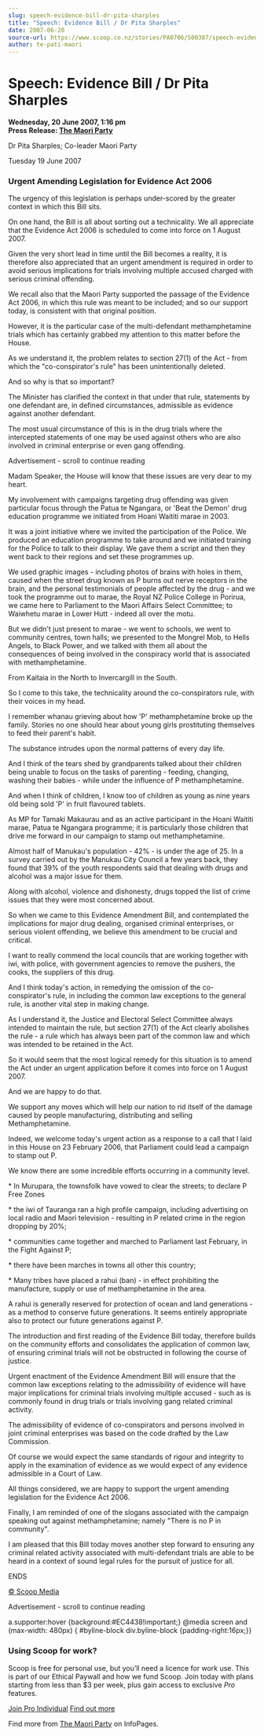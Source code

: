```yaml
---
slug: speech-evidence-bill-dr-pita-sharples
title: "Speech: Evidence Bill / Dr Pita Sharples"
date: 2007-06-20
source-url: https://www.scoop.co.nz/stories/PA0706/S00387/speech-evidence-bill-dr-pita-sharples.htm
author: te-pati-maori
---
```

Speech: Evidence Bill / Dr Pita Sharples
========================================

**Wednesday, 20 June 2007, 1:16 pm**  
**Press Release: [The Maori Party](https://info.scoop.co.nz/The_Maori_Party)**

  
Dr Pita Sharples; Co-leader Maori Party

Tuesday 19 June 2007

### Urgent Amending Legislation for Evidence Act 2006

The urgency of this legislation is perhaps under-scored by the greater context in which this Bill sits.

On one hand, the Bill is all about sorting out a technicality. We all appreciate that the Evidence Act 2006 is scheduled to come into force on 1 August 2007.

Given the very short lead in time until the Bill becomes a reality, it is therefore also appreciated that an urgent amendment is required in order to avoid serious implications for trials involving multiple accused charged with serious criminal offending.

We recall also that the Maori Party supported the passage of the Evidence Act 2006, in which this rule was meant to be included; and so our support today, is consistent with that original position.

However, it is the particular case of the multi-defendant methamphetamine trials which has certainly grabbed my attention to this matter before the House.

As we understand it, the problem relates to section 27(1) of the Act - from which the "co-conspirator's rule" has been unintentionally deleted.

And so why is that so important?

The Minister has clarified the context in that under that rule, statements by one defendant are, in defined circumstances, admissible as evidence against another defendant.

The most usual circumstance of this is in the drug trials where the intercepted statements of one may be used against others who are also involved in criminal enterprise or even gang offending.

Advertisement - scroll to continue reading





Madam Speaker, the House will know that these issues are very dear to my heart.

My involvement with campaigns targeting drug offending was given particular focus through the Patua te Ngangara, or 'Beat the Demon' drug education programme we initiated from Hoani Waititi marae in 2003.

It was a joint initiative where we invited the participation of the Police. We produced an education programme to take around and we initiated training for the Police to talk to their display. We gave them a script and then they went back to their regions and set these programmes up.

We used graphic images - including photos of brains with holes in them, caused when the street drug known as P burns out nerve receptors in the brain, and the personal testimonials of people affected by the drug - and we took the programme out to marae, the Royal NZ Police College in Porirua, we came here to Parliament to the Maori Affairs Select Committee; to Waiwhetu marae in Lower Hutt - indeed all over the motu.

But we didn't just present to marae - we went to schools, we went to community centres, town halls; we presented to the Mongrel Mob, to Hells Angels, to Black Power, and we talked with them all about the consequences of being involved in the conspiracy world that is associated with methamphetamine.

From Kaitaia in the North to Invercargill in the South.

So I come to this take, the technicality around the co-conspirators rule, with their voices in my head.

I remember whanau grieving about how 'P' methamphetamine broke up the family. Stories no one should hear about young girls prostituting themselves to feed their parent's habit.

The substance intrudes upon the normal patterns of every day life.

And I think of the tears shed by grandparents talked about their children being unable to focus on the tasks of parenting - feeding, changing, washing their babies - while under the influence of P methamphetamine.

And when I think of children, I know too of children as young as nine years old being sold 'P' in fruit flavoured tablets.

As MP for Tamaki Makaurau and as an active participant in the Hoani Waititi marae, Patua te Ngangara programme; it is particularly those children that drive me forward in our campaign to stamp out methamphetamine.

Almost half of Manukau's population - 42% - is under the age of 25. In a survey carried out by the Manukau City Council a few years back, they found that 39% of the youth respondents said that dealing with drugs and alcohol was a major issue for them.

Along with alcohol, violence and dishonesty, drugs topped the list of crime issues that they were most concerned about.

So when we came to this Evidence Amendment Bill, and contemplated the implications for major drug dealing, organised criminal enterprises, or serious violent offending, we believe this amendment to be crucial and critical.

I want to really commend the local councils that are working together with iwi, with police, with government agencies to remove the pushers, the cooks, the suppliers of this drug.

And I think today's action, in remedying the omission of the co-conspirator's rule, in including the common law exceptions to the general rule, is another vital step in making change.

As I understand it, the Justice and Electoral Select Committee always intended to maintain the rule, but section 27(1) of the Act clearly abolishes the rule - a rule which has always been part of the common law and which was intended to be retained in the Act.

So it would seem that the most logical remedy for this situation is to amend the Act under an urgent application before it comes into force on 1 August 2007.

And we are happy to do that.

We support any moves which will help our nation to rid itself of the damage caused by people manufacturing, distributing and selling Methamphetamine.

Indeed, we welcome today's urgent action as a response to a call that I laid in this House on 23 February 2006, that Parliament could lead a campaign to stamp out P.

We know there are some incredible efforts occurring in a community level.

\* In Murupara, the townsfolk have vowed to clear the streets; to declare P Free Zones

\* the iwi of Tauranga ran a high profile campaign, including advertising on local radio and Maori television - resulting in P related crime in the region dropping by 20%;

\* communities came together and marched to Parliament last February, in the Fight Against P;

\* there have been marches in towns all other this country;

\* Many tribes have placed a rahui (ban) - in effect prohibiting the manufacture, supply or use of methamphetamine in the area.

A rahui is generally reserved for protection of ocean and land generations - as a method to conserve future generations. It seems entirely appropriate also to protect our future generations against P.

The introduction and first reading of the Evidence Bill today, therefore builds on the community efforts and consolidates the application of common law, of ensuring criminal trials will not be obstructed in following the course of justice.

Urgent enactment of the Evidence Amendment Bill will ensure that the common law exceptions relating to the admissibility of evidence will have major implications for criminal trials involving multiple accused - such as is commonly found in drug trials or trials involving gang related criminal activity.

The admissibility of evidence of co-conspirators and persons involved in joint criminal enterprises was based on the code drafted by the Law Commission.

Of course we would expect the same standards of rigour and integrity to apply in the examination of evidence as we would expect of any evidence admissible in a Court of Law.

All things considered, we are happy to support the urgent amending legislation for the Evidence Act 2006.

Finally, I am reminded of one of the slogans associated with the campaign speaking out against methamphetamine; namely "There is no P in community".

I am pleased that this Bill today moves another step forward to ensuring any criminal related activity associated with multi-defendant trials are able to be heard in a context of sound legal rules for the pursuit of justice for all.

ENDS

[© Scoop Media](http://www.scoop.co.nz/about/terms.html)  

Advertisement - scroll to continue reading



a.supporter:hover {background:#EC4438!important;} @media screen and (max-width: 480px) { #byline-block div.byline-block {padding-right:16px;}}

### Using Scoop for work?

Scoop is free for personal use, but you’ll need a licence for work use. This is part of our Ethical Paywall and how we fund Scoop. Join today with plans starting from less than $3 per week, plus gain access to exclusive _Pro_ features.  
  
[Join Pro Individual](https://pro.scoop.co.nz/Individual/?from=ProIn24) [Find out more](https://pro.scoop.co.nz/using-scoop-for-work/?from=ProIn24)

Find more from [The Maori Party](https://info.scoop.co.nz/The_Maori_Party) on InfoPages.